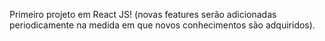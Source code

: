 Primeiro projeto em React JS! (novas features serão adicionadas periodicamente na medida em que novos conhecimentos são adquiridos).
